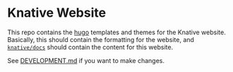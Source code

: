 # Knative Website

This repo contains the [hugo](https://gohugo.io) templates and themes for the
Knative website. Basically, this should contain the formatting for the website,
and [`knative/docs`](https://github.com/knative/docs) should contain the content
for this website.

See [DEVELOPMENT.md](DEVELOPMENT.md) if you want to make changes.

